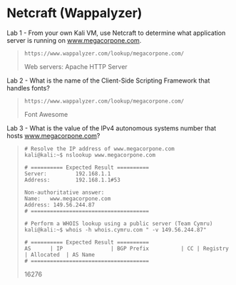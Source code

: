 # Netcraft (Wappalyzer)

Lab 1 - From your own Kali VM, use Netcraft to determine what application server is running on www.megacorpone.com.
>``` shell
>https://www.wappalyzer.com/lookup/megacorpone.com/
>```
>Web servers: Apache HTTP Server

Lab 2 - What is the name of the Client-Side Scripting Framework that handles fonts?
>``` shell
>https://www.wappalyzer.com/lookup/megacorpone.com/
>```
>Font Awesome

Lab 3 - What is the value of the IPv4 autonomous systems number that hosts www.megacorpone.com?
>``` shell
># Resolve the IP address of www.megacorpone.com 
>kali@kali:~$ nslookup www.megacorpone.com
>
># ========== Expected Result ==========
>Server:         192.168.1.1
>Address:        192.168.1.1#53
>
>Non-authoritative answer:
>Name:   www.megacorpone.com
>Address: 149.56.244.87
># =====================================
>
># Perform a WHOIS lookup using a public server (Team Cymru)  
>kali@kali:~$ whois -h whois.cymru.com " -v 149.56.244.87"
>
># ========== Expected Result ==========
>AS      | IP               | BGP Prefix          | CC | Registry | Allocated  | AS Name
># =====================================
>```
>16276
